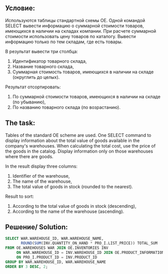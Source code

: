 Условие:
--
Используются таблицы стандартной схемы OE.
Одной командой SELECT вывести информацию о суммарной стоимости товаров, имеющихся в наличии на складах компании. 
При расчете суммарной стоимости использовать цену товаров по каталогу.
Вывести информацию только по тем складам, где есть товары.  

В результат вывести три столбца:
1. Идентификатор товарного склада,
2. Название товарного склада,
3. Суммарная стоимость товаров, имеющихся в наличии на складе (округлить до целых).  

Результат отсортировать:
1. По суммарной стоимости товаров, имеющихся в наличии на складе (по убыванию),
2. По названию товарного склада (по возрастанию).  

The task:
--
Tables of the standard OE scheme are used.
One SELECT command to display information about the total value of goods available in the company's warehouses.
When calculating the total cost, use the price of the goods in the catalog.
Display information only on those warehouses where there are goods.  

In the result display three columns:
1. Identifier of the warehouse,
2. The name of the warehouse,
3. The total value of goods in stock (rounded to the nearest).  

Result to sort:
1. According to the total value of goods in stock (descending),
2. According to the name of the warehouse (ascending).  

Решение/ Solution:
--
```SQL
SELECT WAR.WAREHOUSE_ID, WAR.WAREHOUSE_NAME, 
       ROUND(SUM(INV.QUANTITY_ON_HAND * PRO_I.LIST_PRICE)) TOTAL_SUM
FROM OE.WAREHOUSES WAR JOIN OE.INVENTORIES INV
     ON WAR.WAREHOUSE_ID = INV.WAREHOUSE_ID JOIN OE.PRODUCT_INFORMATION PRO_I
     ON PRO_I.PRODUCT_ID = INV.PRODUCT_ID
GROUP BY WAR.WAREHOUSE_ID, WAR.WAREHOUSE_NAME
ORDER BY 3 DESC, 2;
